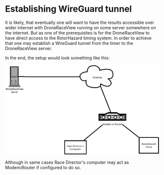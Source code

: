 # Establishing WireGuard tunnel

It is likely, that eventually one will want to have the results accessible over wider internet with DroneRaceView running on some server somewhere on the internet.
But as one of the prerequisites is for the DroneRaceView to have direct access to the RotorHazard timing system.
In order to achieve that one may establish a WireGuard tunnel from the timer to the DroneRaceView server.

In the end, the setup would look something like this:

![DroneRaceView Setup](../img/drone-race-view-setup.png)

Although in same cases Race Director's computer may act as Modem/Router if configured to do so.



